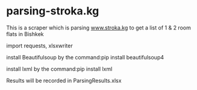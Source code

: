 # parsing-stroka.kg
This is a scraper which  is parsing www.stroka.kg  to get a list of 1 &amp; 2 room flats in Bishkek


import requests, xlsxwriter

install Beautifulsoup by the command:pip install beautifulsoup4

install lxml by the command:pip install lxml

Results will be recorded in ParsingResults.xlsx

